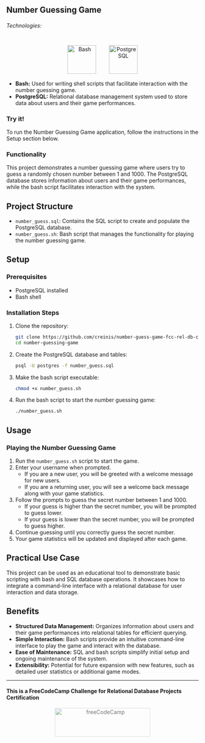 ## Number Guessing Game

###### Technologies:
<p align="center">
<img src="https://img.icons8.com/color/75/000000/console.png" width="75" height="75" alt="Bash" style="margin: 10px 15px 0 15px;" />
<img src="https://raw.githubusercontent.com/danielcranney/readme-generator/main/public/icons/skills/postgresql-colored.svg" width="75" height="75" alt="PostgreSQL" style="margin: 10px 15px 0 15px;" />
</p>

- **Bash:** Used for writing shell scripts that facilitate interaction with the number guessing game.
- **PostgreSQL:** Relational database management system used to store data about users and their game performances.

### Try it!

To run the Number Guessing Game application, follow the instructions in the Setup section below.

### Functionality

This project demonstrates a number guessing game where users try to guess a randomly chosen number between 1 and 1000. The PostgreSQL database stores information about users and their game performances, while the bash script facilitates interaction with the system.

## Project Structure

- `number_guess.sql`: Contains the SQL script to create and populate the PostgreSQL database.
- `number_guess.sh`: Bash script that manages the functionality for playing the number guessing game.

## Setup

### Prerequisites

- PostgreSQL installed
- Bash shell

### Installation Steps

1. Clone the repository:
   ```bash
   git clone https://github.com/creinis/number-guess-game-fcc-rel-db-cert.git
   cd number-guessing-game
   ```

2. Create the PostgreSQL database and tables:
   ```bash
   psql -U postgres -f number_guess.sql
   ```

3. Make the bash script executable:
   ```bash
   chmod +x number_guess.sh
   ```

4. Run the bash script to start the number guessing game:
   ```bash
   ./number_guess.sh
   ```

## Usage

### Playing the Number Guessing Game

1. Run the `number_guess.sh` script to start the game.
2. Enter your username when prompted.
   - If you are a new user, you will be greeted with a welcome message for new users.
   - If you are a returning user, you will see a welcome back message along with your game statistics.
3. Follow the prompts to guess the secret number between 1 and 1000.
   - If your guess is higher than the secret number, you will be prompted to guess lower.
   - If your guess is lower than the secret number, you will be prompted to guess higher.
4. Continue guessing until you correctly guess the secret number.
5. Your game statistics will be updated and displayed after each game.

## Practical Use Case

This project can be used as an educational tool to demonstrate basic scripting with bash and SQL database operations. It showcases how to integrate a command-line interface with a relational database for user interaction and data storage.

## Benefits

- **Structured Data Management:** Organizes information about users and their game performances into relational tables for efficient querying.
- **Simple Interaction:** Bash scripts provide an intuitive command-line interface to play the game and interact with the database.
- **Ease of Maintenance:** SQL and bash scripts simplify initial setup and ongoing maintenance of the system.
- **Extensibility:** Potential for future expansion with new features, such as detailed user statistics or additional game modes.

---
#### This is a FreeCodeCamp Challenge for Relational Database Projects Certification
<p align="center">
<img src="https://cdn.freecodecamp.org/platform/universal/fcc_primary.svg" width="250" height="75" alt="freeCodeCamp" style="margin: 0 15px; opacity: 0.6" />
</p>
